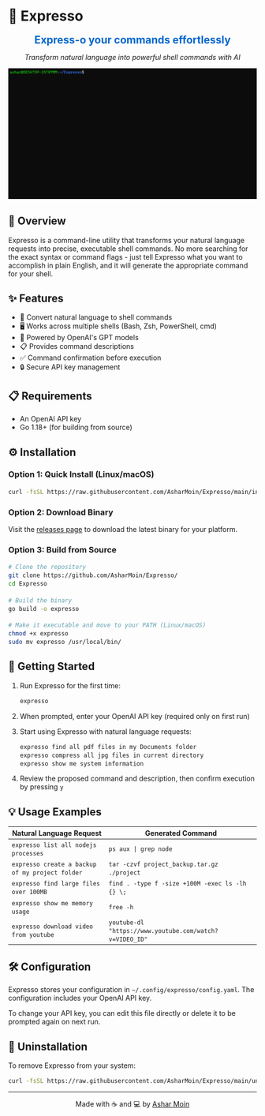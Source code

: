 # 🚀 Expresso

<p align="center">
  <span style="font-size: 1.5em; font-weight: bold; color: #0066cc;">Express-o your commands effortlessly</span>
</p>
<p align="center">
  <em>Transform natural language into powerful shell commands with AI</em>
</p>
<p align="center">

<p align="center">
  <a href="https://raw.githubusercontent.com/AsharMoin/Expresso/main/assets/demo.gif">
    <img src="https://raw.githubusercontent.com/AsharMoin/Expresso/main/assets/demo.gif" alt="Expresso Demo" width="600" />
  </a>
</p>

## 🌟 Overview

Expresso is a command-line utility that transforms your natural language requests into precise, executable shell commands. No more searching for the exact syntax or command flags - just tell Expresso what you want to accomplish in plain English, and it will generate the appropriate command for your shell.

## ✨ Features

- 🔄 Convert natural language to shell commands
- 🖥️ Works across multiple shells (Bash, Zsh, PowerShell, cmd)
- 🧠 Powered by OpenAI's GPT models
- 📋 Provides command descriptions
- ✅ Command confirmation before execution
- 🔒 Secure API key management

## 📋 Requirements

- An OpenAI API key
- Go 1.18+ (for building from source)

## ⚙️ Installation

### Option 1: Quick Install (Linux/macOS)

```bash
curl -fsSL https://raw.githubusercontent.com/AsharMoin/Expresso/main/install.sh | bash
```

### Option 2: Download Binary

Visit the [releases page](https://github.com/AsharMoin/Expresso/releases) to download the latest binary for your platform.

### Option 3: Build from Source

```bash
# Clone the repository
git clone https://github.com/AsharMoin/Expresso/
cd Expresso

# Build the binary
go build -o expresso

# Make it executable and move to your PATH (Linux/macOS)
chmod +x expresso
sudo mv expresso /usr/local/bin/
```

## 🚀 Getting Started

1. Run Expresso for the first time:
   ```bash
   expresso
   ```

2. When prompted, enter your OpenAI API key (required only on first run)

3. Start using Expresso with natural language requests:
   ```bash
   expresso find all pdf files in my Documents folder
   expresso compress all jpg files in current directory
   expresso show me system information
   ```

4. Review the proposed command and description, then confirm execution by pressing `y`

## 💡 Usage Examples

| Natural Language Request | Generated Command |
|--------------------------|-------------------|
| `expresso list all nodejs processes` | `ps aux \| grep node` |
| `expresso create a backup of my project folder` | `tar -czvf project_backup.tar.gz ./project` |
| `expresso find large files over 100MB` | `find . -type f -size +100M -exec ls -lh {} \;` |
| `expresso show me memory usage` | `free -h` |
| `expresso download video from youtube` | `youtube-dl "https://www.youtube.com/watch?v=VIDEO_ID"` |

## 🛠️ Configuration

Expresso stores your configuration in `~/.config/expresso/config.yaml`. The configuration includes your OpenAI API key.

To change your API key, you can edit this file directly or delete it to be prompted again on next run.

## 🧹 Uninstallation

To remove Expresso from your system:

```bash
curl -fsSL https://raw.githubusercontent.com/AsharMoin/Expresso/main/uninstall.sh | bash
```

---

<p align="center">Made with ☕ and 💻 by <a href="https://github.com/AsharMoin">Ashar Moin</a></p>